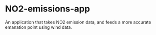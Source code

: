 # NO2-emissions-app
An application that takes NO2 emission data, and feeds a more accurate emanation point using wind data. 
